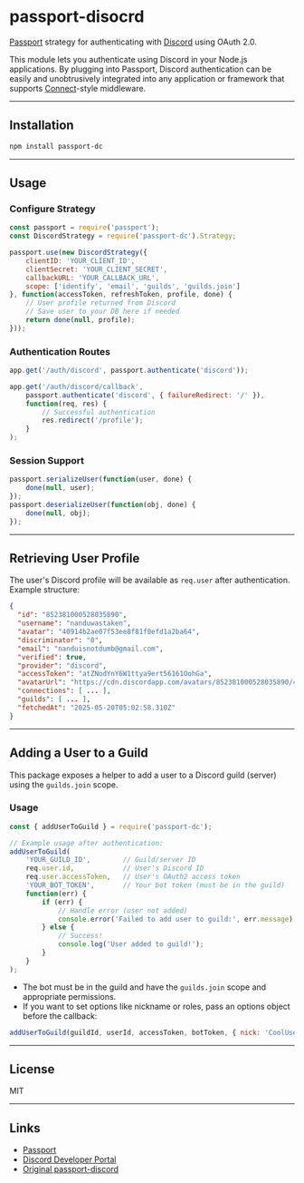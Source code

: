 # passport-disocrd

[Passport](http://passportjs.org/) strategy for authenticating with [Discord](https://discord.com/) using OAuth 2.0.

This module lets you authenticate using Discord in your Node.js applications. By plugging into Passport, Discord authentication can be easily and unobtrusively integrated into any application or framework that supports [Connect](http://www.senchalabs.org/connect/)-style middleware.

---

## Installation

```bash
npm install passport-dc
```

---

## Usage

### Configure Strategy

```javascript
const passport = require('passport');
const DiscordStrategy = require('passport-dc').Strategy;

passport.use(new DiscordStrategy({
    clientID: 'YOUR_CLIENT_ID',
    clientSecret: 'YOUR_CLIENT_SECRET',
    callbackURL: 'YOUR_CALLBACK_URL',
    scope: ['identify', 'email', 'guilds', 'guilds.join']
}, function(accessToken, refreshToken, profile, done) {
    // User profile returned from Discord
    // Save user to your DB here if needed
    return done(null, profile);
}));
```

### Authentication Routes

```javascript
app.get('/auth/discord', passport.authenticate('discord'));

app.get('/auth/discord/callback',
    passport.authenticate('discord', { failureRedirect: '/' }),
    function(req, res) {
        // Successful authentication
        res.redirect('/profile');
    }
);
```

### Session Support

```javascript
passport.serializeUser(function(user, done) {
    done(null, user);
});
passport.deserializeUser(function(obj, done) {
    done(null, obj);
});
```

---

## Retrieving User Profile

The user's Discord profile will be available as `req.user` after authentication.  
Example structure:

```json
{
  "id": "852381000528035890",
  "username": "nanduwastaken",
  "avatar": "40914b2ae07f53ee8f81f0efd1a2ba64",
  "discriminator": "0",
  "email": "nanduisnotdumb@gmail.com",
  "verified": true,
  "provider": "discord",
  "accessToken": "atZNodYnY6W1ttya9ert56161OohGa",
  "avatarUrl": "https://cdn.discordapp.com/avatars/852381000528035890/40914b2ae07f53ee8f81f0efd1a2ba64.png?size=1024",
  "connections": [ ... ],
  "guilds": [ ... ],
  "fetchedAt": "2025-05-20T05:02:58.310Z"
}
```

---

## Adding a User to a Guild

This package exposes a helper to add a user to a Discord guild (server) using the `guilds.join` scope.

### Usage

```javascript
const { addUserToGuild } = require('passport-dc');

// Example usage after authentication:
addUserToGuild(
    'YOUR_GUILD_ID',        // Guild/server ID
    req.user.id,            // User's Discord ID
    req.user.accessToken,   // User's OAuth2 access token
    'YOUR_BOT_TOKEN',       // Your bot token (must be in the guild)
    function(err) {
        if (err) {
            // Handle error (user not added)
            console.error('Failed to add user to guild:', err.message);
        } else {
            // Success!
            console.log('User added to guild!');
        }
    }
);
```

- The bot must be in the guild and have the `guilds.join` scope and appropriate permissions.
- If you want to set options like nickname or roles, pass an options object before the callback:

```javascript
addUserToGuild(guildId, userId, accessToken, botToken, { nick: 'CoolUser' }, callback);
```

---

## License

MIT

---

## Links

- [Passport](http://passportjs.org/)
- [Discord Developer Portal](https://discord.com/developers/applications)
- [Original passport-discord](https://github.com/nicholastay/passport-discord)